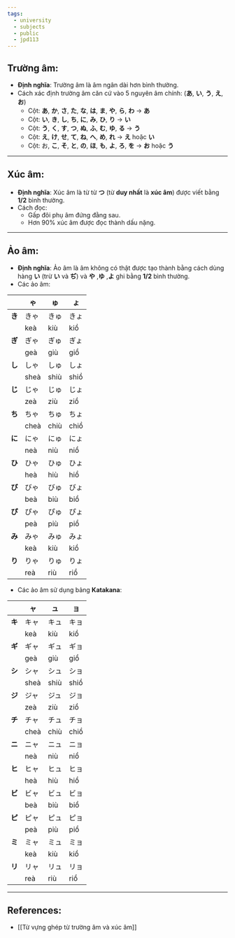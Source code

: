 ```yaml
---
tags:
  - university
  - subjects
  - public
  - jpd113
---
```


## Trường âm:
- **Định nghĩa**: Trường âm là âm ngân dài hơn bình thường.
- Cách xác định trường âm căn cứ vào 5 nguyên âm chính: (**あ**, **い**, **う**, **え**, **お**)
	- Cột: **あ**, **か**, **さ**, **た**, **な**, **は**, **ま**, **や**, **ら**, **わ** → **あ**
	- Cột: **い**, **き**, **し**, **ち**, **に**, **み**, **ひ**, **り** → **い**
	- Cột: **う**, **く**, **す**, **つ**, **ぬ**, **ふ**, **む**, **ゆ**, **る** → **う**
	- Cột: **え**, **け**, **せ**, **て**, **ね**, **へ**, **め**, **れ** → **え** hoặc **い**
	- Cột: お, **こ**, **そ**, **と**, **の**, **ほ**, **も**, **よ**, **ろ**, **を** → **お** hoặc **う**
---

## Xúc âm:
- **Định nghĩa**: Xúc âm là từ từ **つ** (từ **duy nhất** là **xúc âm**) được viết bằng **1/2** bình thường.
- Cách đọc:
	- Gấp đôi phụ âm đứng đằng sau.
	- Hơn 90% xúc âm được đọc thành dấu nặng.

---

## Ảo âm:
- **Định nghĩa**: Ảo âm là âm không có thật được tạo thành bằng cách dùng hàng **い** (trừ **い** và **ぢ**) và **や** ,**ゆ** ,**よ** ghi bằng **1/2** bình thường.
- Các ảo âm:

|        | **ゃ** | **ゅ** | **ょ** |
| ------ | ------ | ------ | ------ |
| **き** | きゃ   | きゅ   | きょ   |
|        | keà    | kiù    | kiồ    |
| **ぎ** | ぎゃ   | ぎゅ   | ぎょ   |
|        | geà    | giù    | giồ    |
| **し** | しゃ   | しゅ   | しょ   |
|        | sheà   | shiù   | shiồ   |
| **じ** | じゃ   | じゅ   | じょ   |
|        | zeà    | ziù    | ziồ    |
| **ち** | ちゃ   | ちゅ   | ちょ   |
|        | cheà   | chiù   | chiồ   |
| **に** | にゃ   | にゅ   | にょ   |
|        | neà    | niù    | niồ    |
| **ひ** | ひゃ   | ひゅ   | ひょ   |
|        | heà    | hiù    | hiồ    |
| **び** | びゃ   | びゅ   | びょ   |
|        | beà    | biù    | biồ    |
| **ぴ** | ぴゃ   | ぴゅ   | ぴょ   |
|        | peà    | più    | piồ    |
| **み** | みゃ   | みゅ   | みょ   |
|        | keà    | kiù    | kiồ    |
| **り** | りゃ   | りゅ   | りょ   |
|        | reà    | riù    | riồ    |

- Các ảo âm sử dụng bảng **Katakana**:

|        | **ャ** | **ュ** | **ョ** |
| ------ | ------ | ------ | ------ |
| **キ** | キャ   | キュ   | キョ   |
|        | keà    | kiù    | kiồ    |
| **ギ** | ギャ   | ギュ   | ギョ   |
|        | geà    | giù    | giồ    |
| **シ** | シャ   | シュ   | ショ   |
|        | sheà   | shiù   | shiồ   |
| **ジ** | ジャ   | ジュ   | ジョ   |
|        | zeà    | ziù    | ziồ    |
| **チ** | チャ   | チュ   | チョ   |
|        | cheà   | chiù   | chiồ   |
| **ニ** | ニャ   | ニュ   | ニョ   |
|        | neà    | niù    | niồ    |
| **ヒ** | ヒャ   | ヒュ   | ヒョ   |
|        | heà    | hiù    | hiồ    |
| **ビ** | ビャ   | ビュ   | ビョ   |
|        | beà    | biù    | biồ    |
| **ピ** | ピャ   | ピュ   | ピョ   |
|        | peà    | più    | piồ    |
| **ミ** | ミャ   | ミュ   | ミョ   |
|        | keà    | kiù    | kiồ    |
| **リ** | リャ   | リュ   | リョ   |
|        | reà    | riù    | riồ    |

---

## References:
- [[Từ vựng ghép từ trường âm và xúc âm]]